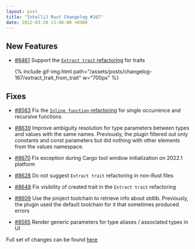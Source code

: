 ```yaml
---
layout: post
title: "IntelliJ Rust Changelog #167"
date: 2022-03-28 13:00:00 +0300
---
```



## New Features

* [#8461] Support the [`Extract trait` refactoring](https://plugins.jetbrains.com/plugin/8182-rust/docs/rust-refactorings.html#extract-trait) for traits

  {% include gif-img.html path="/assets/posts/changelog-167/extract_trait_from_trait" w="700px" %}

## Fixes

* [#8563] Fix the [`Inline function` refactoring](https://plugins.jetbrains.com/plugin/8182-rust/docs/rust-refactorings.html#extractmethod-refactoring) for single occurrence and recursive functions

* [#8639] Improve ambiguity resolution for type parameters between types and values with the same names. Previously, the plugin filtered out only constants and const parameters but did nothing with other elements from the values namespace.

* [#8670] Fix exception during Cargo tool window initialization on 2022.1 platform

* [#8628] Do not suggest `Extract trait` refactoring in non-Rust files

* [#8648] Fix visibility of created trait in the `Extract trait` refactoring

* [#8609] Use the project toolchain to retrieve info about stdlib. Previously, the plugin used the default toolchain for it that sometimes produced errors

* [#8565] Render generic parameters for type aliases / associated types in UI

Full set of changes can be found [here](https://github.com/intellij-rust/intellij-rust/milestone/75?closed=1)

[@Kobzol]: https://github.com/Kobzol

[#7816]: https://github.com/intellij-rust/intellij-rust/pull/7816
[#8461]: https://github.com/intellij-rust/intellij-rust/pull/8461
[#8563]: https://github.com/intellij-rust/intellij-rust/pull/8563
[#8565]: https://github.com/intellij-rust/intellij-rust/pull/8565
[#8596]: https://github.com/intellij-rust/intellij-rust/pull/8596
[#8609]: https://github.com/intellij-rust/intellij-rust/pull/8609
[#8628]: https://github.com/intellij-rust/intellij-rust/pull/8628
[#8639]: https://github.com/intellij-rust/intellij-rust/pull/8639
[#8648]: https://github.com/intellij-rust/intellij-rust/pull/8648
[#8670]: https://github.com/intellij-rust/intellij-rust/pull/8670
